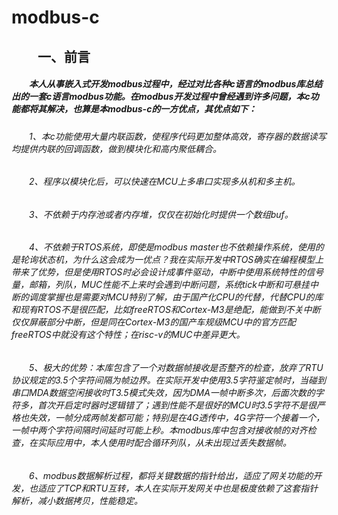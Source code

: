 # modbus-c
## &ensp;&ensp;&ensp;&ensp;一、前言
##### &ensp;&ensp;&ensp;&ensp;本人从事嵌入式开发modbus过程中，经过对比各种c语言的modbus库总结出的一套c语言modbus功能。在modbus开发过程中曾经遇到许多问题，本c功能都将其解决，也算是本modbus-c的一方优点，其优点如下：
###### &ensp;&ensp;&ensp;&ensp;1、本c功能使用大量内联函数，使程序代码更加整体高效，寄存器的数据读写均提供内联的回调函数，做到模块化和高内聚低耦合。
###### &ensp;&ensp;&ensp;&ensp;2、程序以模块化后，可以快速在MCU上多串口实现多从机和多主机。
###### &ensp;&ensp;&ensp;&ensp;3、不依赖于内存池或者内存堆，仅仅在初始化时提供一个数组buf。
###### &ensp;&ensp;&ensp;&ensp;4、不依赖于RTOS系统，即使是modbus master也不依赖操作系统，使用的是轮询状态机，为什么这会成为一优点？我在实际开发中RTOS确实在编程模型上带来了优势，但是使用RTOS时必会设计成事件驱动，中断中使用系统特性的信号量，邮箱，列队，MUC性能不上来时会遇到中断问题，系统tick中断和可悬挂中断的调度掌握也是需要对MCU特别了解，由于国产化CPU的代替，代替CPU的库和现有RTOS不是很匹配，比如freeRTOS和Cortex-M3是绝配，能做到不关中断仅仅屏蔽部分中断，但是同在Cortex-M3的国产车规级MCU中的官方匹配freeRTOS中就没有这个特性；在risc-v的MUC中差异更大。
###### &ensp;&ensp;&ensp;&ensp;5、极大的优势：本库包含了一个对数据帧接收是否整齐的检查，放弃了RTU协议规定的3.5个字符间隔为帧边界。在实际开发中使用3.5字符鉴定帧时，当碰到串口MDA数据空闲接收时T3.5模式失效，因为DMA一帧中断多次，后面次数的字符多，首次开启定时器时逻辑错了；遇到性能不是很好的MCU时3.5字符不是很严格也失效，一帧分成两帧发都可能；特别是在4G透传中，4G字符一个接着一个，一帧中两个字符间隔时间延时可能上秒。本modbus库中包含对接收帧的对齐检查，在实际应用中，本人使用时配合循环列队，从未出现过丢失数据帧。
###### &ensp;&ensp;&ensp;&ensp;6、modbus数据解析过程，都将关键数据的指针给出，适应了网关功能的开发，也适应了TCP和RTU互转，本人在实际开发网关中也是极度依赖了这套指针解析，减小数据拷贝，性能稳定。